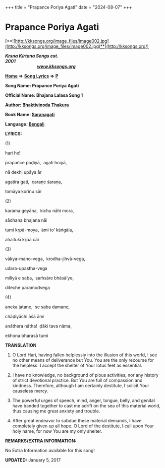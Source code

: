 +++
title = "Prapance Poriya Agati"
date = "2024-08-07"
+++

# Prapance Poriya Agati
[**![http://kksongs.org/image_files/image002.jpg](http://kksongs.org/image_files/image002.jpg)**](http://kksongs.org/)

**_Krsna Kirtana Songs est. 2001_**                                                                                                                                                 **_www.kksongs.org_**

**[Home](http://kksongs.org/)** **⇒** **[Song Lyrics](http://kksongs.org/lyrics.html)** **⇒** **[P](http://kksongs.org/songs/song_p.html)**

**Song Name: Prapance Poriya Agati**

**Official Name: Bhajana Lalasa Song 1**

**Author:** [**Bhaktivinoda Thakura**](http://kksongs.org/authors/list/bhaktivinoda.html)

**Book Name: [Saranagati](http://kksongs.org/authors/literature/saranagati.html)**

**Language: [Bengali](http://kksongs.org/language/list/bengali.html)**

**LYRICS:**

(1)

hari he!

prapañce poḍiyā,  agati hoiyā,

nā dekhi upāya ār

agatira gati,  caraṇe śaraṇa,

tomāya korinu sār

(2)

karama geyāna,  kichu nāhi mora,

sādhana bhajana nāi

tumi kṛpā-moya,  āmi to’ kāńgāla,

ahaitukī kṛpā cāi

(3)

vākya-mano-vega,  krodha-jihvā-vega,

udara-upastha-vega

miliyā e saba,  saḿsāre bhāsā’ye,

diteche paramodvega

(4)

aneka jatane,  se saba damane,

chāḍiyāchi āśā āmi

anāthera nātha!  ḍāki tava nāma,

ekhona bharasā tumi

**TRANSLATION**

1) O Lord Hari, having fallen helplessly into the illusion of this world, I see no other means of deliverance but You. You are the only recourse for the helpless. I accept the shelter of Your lotus feet as essential.

2) I have no knowledge, no background of pious activities, nor any history of strict devotional practice. But You are full of compassion and kindness. Therefore, although I am certainly destitute, I solicit Your causeless mercy.

3) The powerful urges of speech, mind, anger, tongue, belly, and genital have banded together to cast me adrift on the sea of this material world, thus causing me great anxiety and trouble.

4) After great endeavor to subdue these material demands, I have completely given up all hope. O Lord of the destitute, I call upon Your holy name, for now You are my only shelter.

**REMARKS/EXTRA INFORMATION:**

No Extra Information available for this song!

**UPDATED:** January 5, 2017